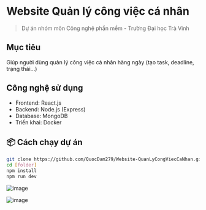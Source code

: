 # Website Quản lý công việc cá nhân

> Dự án nhóm môn Công nghệ phần mềm - Trường Đại học Trà Vinh

## Mục tiêu
Giúp người dùng quản lý công việc cá nhân hàng ngày (tạo task, deadline, trạng thái...)

## Công nghệ sử dụng
- Frontend: React.js
- Backend: Node.js (Express)
- Database: MongoDB
- Triển khai: Docker

## 📦 Cách chạy dự án
```bash
git clone https://github.com/QuocDam279/Website-QuanLyCongViecCaNhan.git
cd [folder]
npm install
npm run dev
```
![image](https://github.com/user-attachments/assets/fc569758-a273-40bf-8c0b-b10cfcf7b568)

![image](https://github.com/user-attachments/assets/df6ca869-e625-42a4-8eec-542cb5db7f50)
